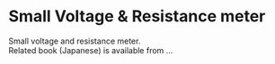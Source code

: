 # Small Voltage & Resistance meter
Small voltage and resistance meter.<br>
Related book (Japanese) is available from ... <br>
